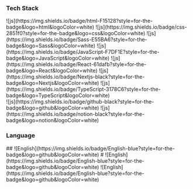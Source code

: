 
<div>
  

<h3>Tech Stack</h3>
<div>
![js](https://img.shields.io/badge/html-F15128?style=for-the-badge&logo=html&logoColor=white)
![js](https://img.shields.io/badge/css-2851f0?style=for-the-badge&logo=css&logoColor=white)
![js](https://img.shields.io/badge/Sass-E55BA6?style=for-the-badge&logo=Sass&logoColor=white)
![js](https://img.shields.io/badge/JavaScript-F7DF1E?style=for-the-badge&logo=JavaScript&logoColor=white)
![js](https://img.shields.io/badge/React-61dafb?style=for-the-badge&logo=React&logoColor=white)
![js](https://img.shields.io/badge/Nextjs-black?style=for-the-badge&logo=Nextjs&logoColor=white)
![js](https://img.shields.io/badge/TypeScript-3178C6?style=for-the-badge&logo=TypeScript&logoColor=white)
<br />
![js](https://img.shields.io/badge/github-black?style=for-the-badge&logo=github&logoColor=white)
![js](https://img.shields.io/badge/notion-black?style=for-the-badge&logo=notion&logoColor=white)
</div>

<h3>Language</h3>
<div>
## ![English](https://img.shields.io/badge/English-blue?style=for-the-badge&logo=github&logoColor=white)
# ![English](https://img.shields.io/badge/English-blue?style=for-the-badge&logo=github&logoColor=white)
![English](https://img.shields.io/badge/English-blue?style=for-the-badge&logo=github&logoColor=white)
</div>

</div>
